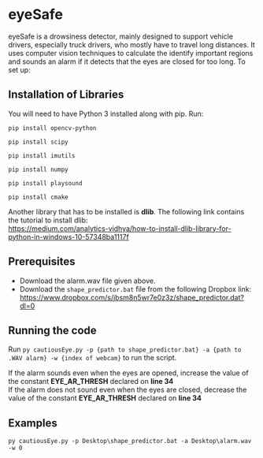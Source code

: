 # eyeSafe
eyeSafe is a drowsiness detector, mainly designed to support vehicle drivers, especially truck drivers, who mostly have to travel long distances. It uses computer vision techniques to calculate the identify important regions and sounds an alarm if it detects that the eyes are closed for too long. To set up:
## Installation of Libraries
You will need to have Python 3 installed along with pip. Run:

`pip install opencv-python`

`pip install scipy`<br>

`pip install imutils`<br>

`pip install numpy`<br>

`pip install playsound`<br>

`pip install cmake`

Another library that has to be installed is **dlib**. The following link contains the tutorial to install dlib:<br>
https://medium.com/analytics-vidhya/how-to-install-dlib-library-for-python-in-windows-10-57348ba1117f<br>

## Prerequisites
* Download the alarm.wav file given above.<br>
* Download the `shape_predictor.bat` file from the following Dropbox link: https://www.dropbox.com/s/jbsm8n5wr7e0z3z/shape_predictor.dat?dl=0
## Running the code
Run `py cautiousEye.py -p {path to shape_predictor.bat} -a {path to .WAV alarm} -w {index of webcam}` to run the script.

If the alarm sounds even when the eyes are opened, increase the value of the constant **EYE_AR_THRESH** declared on **line 34**<br>
If the alarm does not sound even when the eyes are closed, decrease the value of the constant **EYE_AR_THRESH** declared on **line 34**<br>
## Examples
`py cautiousEye.py -p Desktop\shape_predictor.bat -a Desktop\alarm.wav -w 0`
